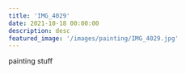 ```yaml
---
title: 'IMG_4029'
date: 2021-10-18 00:00:00
description: desc
featured_image: '/images/painting/IMG_4029.jpg'
---
```


painting stuff